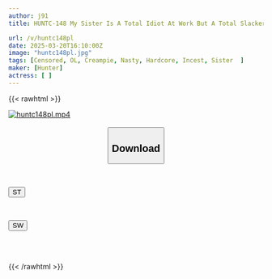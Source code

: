 ```yaml
---
author: j91
title: HUNTC-148 My Sister Is A Total Idiot At Work But A Total Slacker At Home. She Cums Hard On Her Brother's Virgin Dick! A Sister Takes Her Brother's Virginity... What A Naughty Situation...

url: /v/huntc148pl
date: 2025-03-20T16:10:00Z
image: "huntc148pl.jpg"
tags: [Censored, OL, Creampie, Nasty, Hardcore, Incest, Sister	]
maker: [Hunter]
actress: [ ]
---
```



{{< rawhtml >}}

<div class="video" data-videoid="r6pJl97Apyhb2pb">
    <a href="javascript:;">
        <img src="/v/huntc148pl/huntc148pl.jpg" width="WIDTH" height="HEIGHT" alt="huntc148pl.mp4" loading="lazy">
    </a>
</div>

<script type="text/javascript" src="https://j91.asia/asset/on-demand-st.js"></script>

<br>
  <link rel="stylesheet" href="https://j91.asia/asset/bs5.css">
  
  <center>
  <button class="btn btn-primary" type="button" data-bs-toggle="collapse" data-bs-target=".multi-collapse" aria-expanded="false" aria-controls="multiCollapseExample1 multiCollapseExample2"><h2>Download</h2></button></center>
</p>
<div class="row">
  <div class="col">
    <div class="collapse multi-collapse" id="multiCollapseExample1">
      <div class="card card-body">
	      	      <br>
<div class="buttons">  
<p><a href="/v/huntc148pl/st.html" target="_blank"><button class="btn-hover color-3"><i class="fa fa-download"></i> ST</button></a></p></div>
    </div>
  </div>
</div>
  <div class="col">
    <div class="collapse multi-collapse" id="multiCollapseExample2">
      <div class="card card-body">
	      <br>
<div class="buttons">
<p><a href="/v/huntc148pl/sw.html" target="_blank"><button class="btn-hover color-2"><i class="fa fa-download"></i> SW</button></a></p></div>
<br><br>
      </div>
    </div>
  </div>
</div>

{{< /rawhtml >}}